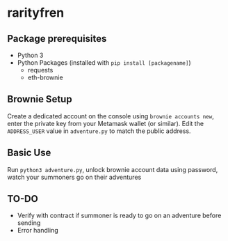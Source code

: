 # rarityfren

## Package prerequisites
* Python 3
* Python Packages (installed with `pip install [packagename]`)
    - requests
    - eth-brownie

## Brownie Setup
Create a dedicated account on the console using `brownie accounts new`, enter the private key from your Metamask wallet (or similar). Edit the `ADDRESS_USER` value in `adventure.py` to match the public address.

## Basic Use
Run `python3 adventure.py`, unlock brownie account data using password, watch your summoners go on their adventures

## TO-DO
- Verify with contract if summoner is ready to go on an adventure before sending
- Error handling